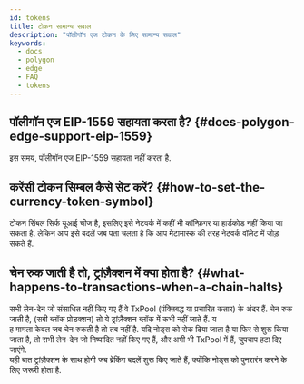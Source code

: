 ```yaml
---
id: tokens
title: टोकन सामान्य सवाल
description: "पॉलीगॉन एज टोकन के लिए सामान्य सवाल"
keywords:
  - docs
  - polygon
  - edge
  - FAQ
  - tokens
---
```


## पॉलीगॉन एज EIP-1559 सहायता करता है? {#does-polygon-edge-support-eip-1559}
इस समय, पॉलीगॉन एज EIP-1559 सहायता नहीं करता है.

## करेंसी टोकन सिम्बल कैसे सेट करें? {#how-to-set-the-currency-token-symbol}

टोकन सिंबल सिर्फ यूआई चीज है, इसलिए इसे नेटवर्क में कहीं भी कॉन्फ़िगर या हार्डकोड नहीं किया जा सकता है. लेकिन आप इसे बदलें जब पता चलता है कि आप मेटामास्क की तरह नेटवर्क वॉलेट में जोड़ सकते हैं.

## चेन रुक जाती है तो, ट्रांज़ैक्शन में क्या होता है? {#what-happens-to-transactions-when-a-chain-halts}

सभी लेन-देन जो संसाधित नहीं किए गए हैं वे TxPool (पंक्तिबद्ध या प्रचारित कतार) के अंदर हैं. चेन रुक जाती है, (सबी ब्लॉक प्रोडक्शन) तो ये ट्रांज़ैक्शन ब्लॉक में कभी नहीं जाते हैं.
य<br/>ह मामला केवल जब चेन रुकती है तो तब नहीं है. यदि नोड्स को रोक दिया जाता है या फिर से शुरू किया जाता है, तो सभी लेन-देन जो निष्पादित नहीं किए गए हैं, और अभी भी TxPool में हैं, चुपचाप हटा दिए जाएंगे. <br/>
यही बात ट्रांज़ैक्शन के साथ होगी जब ब्रेकिंग बदलें शुरू किए जाते हैं, क्योंकि नोड्स को पुनरारंभ  करने के लिए जरूरी होता है.

